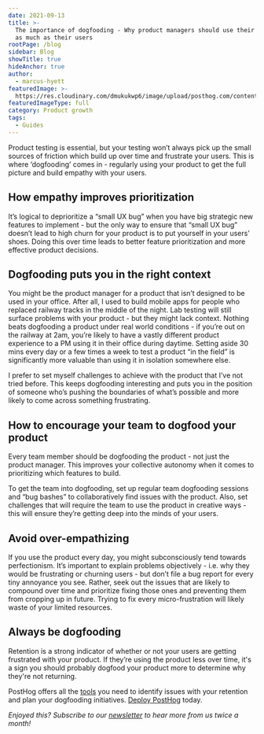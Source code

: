 ```yaml
---
date: 2021-09-13
title: >-
  The importance of dogfooding - Why product managers should use their product
  as much as their users
rootPage: /blog
sidebar: Blog
showTitle: true
hideAnchor: true
author:
  - marcus-hyett
featuredImage: >-
  https://res.cloudinary.com/dmukukwp6/image/upload/posthog.com/contents/images/blog/dogfooding.png
featuredImageType: full
category: Product growth
tags:
  - Guides
---
```


Product testing is essential, but your testing won’t always pick up the small sources of friction which build up over time and frustrate your users. This is where ‘dogfooding’ comes in - regularly using your product to get the full picture and build empathy with your users.

## How empathy improves prioritization
It’s logical to deprioritize a “small UX bug” when you have big strategic new features to implement - but the only way to ensure that “small UX bug” doesn’t lead to high churn for your product is to put yourself in your users’ shoes. Doing this over time leads to better feature prioritization and more effective product decisions.

## Dogfooding puts you in the right context
You might be the product manager for a product that isn’t designed to be used in your office. After all, I used to build mobile apps for people who replaced railway tracks in the middle of the night. Lab testing will still surface problems with your product - but they might lack context. Nothing beats dogfooding a product under real world conditions - if you’re out on the railway at 2am, you’re likely to have a vastly different product experience to a PM using it in their office during daytime. Setting aside 30 mins every day or a few times a week to test a product “in the field” is significantly more valuable than using it in isolation somewhere else.

I prefer to set myself challenges to achieve with the product that I’ve not tried before. This keeps dogfooding interesting and puts you in the position of someone who’s pushing the boundaries of what’s possible and more likely to come across something frustrating.

## How to encourage your team to dogfood your product
Every team member should be dogfooding the product - not just the product manager. This improves your collective autonomy when it comes to prioritizing which features to build.

To get the team into dogfooding, set up regular team dogfooding sessions and “bug bashes” to collaboratively find issues with the product. Also, set challenges that will require the team to use the product in creative ways - this will ensure they’re getting deep into the minds of your users.

## Avoid over-empathizing
If you use the product every day, you might subconsciously tend towards perfectionism. It’s important to explain problems objectively - i.e. why they would be frustrating or churning users - but don’t file a bug report for every tiny annoyance you see. Rather, seek out the issues that are likely to compound over time and prioritize fixing those ones and preventing them from cropping up in future. Trying to fix every micro-frustration will likely waste of your limited resources.

## Always be dogfooding
Retention is a strong indicator of whether or not your users are getting frustrated with your product. If they’re using the product less over time, it's a sign you should probably dogfood your product more to determine why they're not returning.

PostHog offers all the [tools](https://posthog.com/product) you need to identify issues with your retention and plan your dogfooding initiatives. [Deploy PostHog](https://app.posthog.com/signup) today.

_Enjoyed this? Subscribe to our [newsletter](/newsletter) to hear more from us twice a month!_

